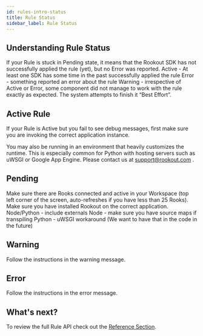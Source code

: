 ```yaml
---
id: rules-intro-status
title: Rule Status
sidebar_label: Rule Status
---
```


## Understanding Rule Status

If your Rule is stuck in Pending state, it means that the Rookout SDK has not successfully applied the rule (yet), but no Error was reported.
Active - At least one SDK has some time in the past successfully applied the rule
Error - something reported an error about the rule
Warning - irrespective of Active or Error, some component did not manage to work with the rule exactly as expected. The system attempts to finish it “Best Effort”.

## Active Rule

If your Rule is Active but you fail to see debug messages, first make sure you are invoking the correct application instance.  

You may also be running in an environment that heavily customizes the runtime. This is especially common for Python with hosting servers such as uWSGI or Google App Engine. Please contact us at support@rookout.com .

## Pending

Make sure there are Rooks connected and active in your Workspace (top left corner of the screen, auto-refreshes if you have less than 25 Rooks).
Make sure you have installed Rookout on the correct application.
Node/Python - include externals
Node - make sure you have source maps if transpiling
Python - uWSGI workaround (We want to have that in the code in the future)

## Warning

Follow the instructions in the warning message.

## Error

Follow the instructions in the error message.

## What's next?

To review the full Rule API check out the [Reference Section](rules-index.md).

